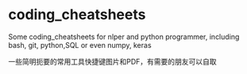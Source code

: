 # coding_cheatsheets

Some coding_cheatsheets for nlper and python programmer, including bash, git, python,SQL or even numpy, keras

一些简明扼要的常用工具快捷键图片和PDF，有需要的朋友可以自取
